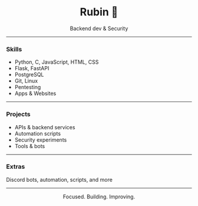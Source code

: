 <div align="center">

# Rubin 👋

Backend dev & Security

</div>

---

### Skills
- Python, C, JavaScript, HTML, CSS  
- Flask, FastAPI  
- PostgreSQL  
- Git, Linux  
- Pentesting  
- Apps & Websites

---

### Projects
- APIs & backend services  
- Automation scripts  
- Security experiments  
- Tools & bots

---

### Extras
Discord bots, automation, scripts, and more

---

<div align="center">

Focused. Building. Improving.

</div>
